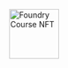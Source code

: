 <span>
  <a href="https://sepolia.etherscan.io/token/0x76b50696b8effca6ee6da7f6471110f334536321?a=3771" target="_blank">
  <img src="https://ipfs.io/ipfs/QmZdPncUtsq71DxVtebbGdCUS28SvrCWoeVigCAdo1CZ5b" width="90" alt="Foundry Course NFT"/>
</a>
</span>
<!--
**Chakradharkolipaka/Chakradharkolipaka** is a ✨ _special_ ✨ repository because its `README.md` (this file) appears on your GitHub profile.

Here are some ideas to get you started:

- 🔭 I’m currently working on ...
- 🌱 I’m currently learning ...
- 👯 I’m looking to collaborate on ...
- 🤔 I’m looking for help with ...
- 💬 Ask me about ...
- 📫 How to reach me: ...
- 😄 Pronouns: ...
- ⚡ Fun fact: ...
-->
